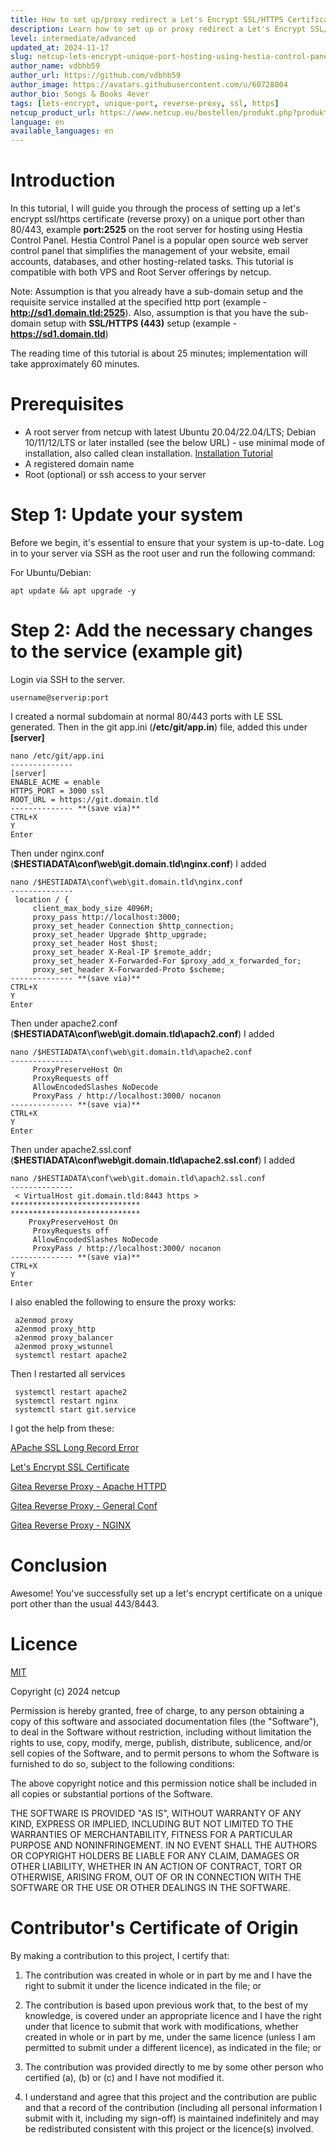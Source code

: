 ```yaml
---
title: How to set up/proxy redirect a Let's Encrypt SSL/HTTPS Certificate for a unique port with Hestia Control Panel on netcup?
description: Learn how to set up or proxy redirect a Let's Encrypt SSL/HTTPS Certificate on unique port (example 2525) with Hestia Control Panel on netcup KVM.
level: intermediate/advanced
updated_at: 2024-11-17
slug: netcup-lets-encrypt-unique-port-hosting-using-hestia-control-panel
author_name: vdbhb59
author_url: https://github.com/vdbhb59
author_image: https://avatars.githubusercontent.com/u/60728004
author_bio: Songs & Books 4ever
tags: [lets-encrypt, unique-port, reverse-proxy, ssl, https]
netcup_product_url: https://www.netcup.eu/bestellen/produkt.php?produkt=3691
language: en
available_languages: en
---
```


# Introduction

In this tutorial, I will guide you through the process of setting up a let's encrypt ssl/https certificate (reverse proxy) on a unique port other than 80/443, example **port:2525** on the root server for hosting using Hestia Control Panel. Hestia Control Panel is a popular open source web server control panel that simplifies the management of your website, email accounts, databases, and other hosting-related tasks. This tutorial is compatible with both VPS and Root Server offerings by netcup.

Note: Assumption is that you already have a sub-domain setup and the requisite service installed at the specified http port (example - **http://sd1.domain.tld:2525**).
Also, assumption is that you have the sub-domain setup with **SSL/HTTPS (443)** setup (example - **https://sd1.domain.tld**)

The reading time of this tutorial is about 25 minutes; implementation will take approximately 60 minutes.

# Prerequisites

- A root server from netcup with latest Ubuntu 20.04/22.04/LTS; Debian 10/11/12/LTS or later installed (see the below URL) - use minimal mode of installation, also called clean installation. [Installation Tutorial](https://github.com/netcup-community/netcup-root-server-hosting-using-hestia-control-panel/01-en.md/)
- A registered domain name
- Root (optional) or ssh access to your server

# Step 1: Update your system

Before we begin, it's essential to ensure that your system is up-to-date. Log in to your server via SSH as the root user and run the following command:

For Ubuntu/Debian:

```
apt update && apt upgrade -y
```

# Step 2: Add the necessary changes to the service (example git)

Login via SSH to the server.

```
username@serverip:port
```

I created a normal subdomain at normal 80/443 ports with LE SSL generated.
Then in the git app.ini (**/etc/git/app.in**) file, added this under **[server]**

```
nano /etc/git/app.ini
--------------
[server]
ENABLE_ACME = enable
HTTPS_PORT = 3000 ssl
ROOT_URL = https://git.domain.tld
-------------- **(save via)**
CTRL+X
Y
Enter
```

Then under nginx.conf (**$HESTIADATA\conf\web\git.domain.tld\nginx.conf**) I added

```
nano /$HESTIADATA\conf\web\git.domain.tld\nginx.conf
--------------
 location / {
     client_max_body_size 4096M;
     proxy_pass http://localhost:3000;
     proxy_set_header Connection $http_connection;
     proxy_set_header Upgrade $http_upgrade;
     proxy_set_header Host $host;
     proxy_set_header X-Real-IP $remote_addr;
     proxy_set_header X-Forwarded-For $proxy_add_x_forwarded_for;
     proxy_set_header X-Forwarded-Proto $scheme;
-------------- **(save via)**
CTRL+X
Y
Enter
```

Then under apache2.conf (**$HESTIADATA\conf\web\git.domain.tld\apach2.conf**) I added

```
nano /$HESTIADATA\conf\web\git.domain.tld\apache2.conf
--------------
     ProxyPreserveHost On
     ProxyRequests off
     AllowEncodedSlashes NoDecode
     ProxyPass / http://localhost:3000/ nocanon
-------------- **(save via)**
CTRL+X
Y
Enter
```

Then under apache2.ssl.conf (**$HESTIADATA\conf\web\git.domain.tld\apache2.ssl.conf**) I added

```
nano /$HESTIADATA\conf\web\git.domain.tld\apach2.ssl.conf
--------------
 < VirtualHost git.domain.tld:8443 https >
*****************************
*****************************
    ProxyPreserveHost On
     ProxyRequests off
     AllowEncodedSlashes NoDecode
     ProxyPass / http://localhost:3000/ nocanon
-------------- **(save via)**
CTRL+X
Y
Enter
```

I also enabled the following to ensure the proxy works:

```
 a2enmod proxy
 a2enmod proxy_http
 a2enmod proxy_balancer
 a2enmod proxy_wstunnel
 systemctl restart apache2
```

Then I restarted all services

```
 systemctl restart apache2
 systemctl restart nginx
 systemctl start git.service
```

I got the help from these:

[APache SSL Long Record Error](https://stackoverflow.com/a/42206383)

[Let's Encrypt SSL Certificate](https://www.reddit.com/r/forgejo/comments/1ar9j72/comment/kqudf1t/)

[Gitea Reverse Proxy - Apache HTTPD](https://docs.gitea.com/administration/reverse-proxies#apache-httpd)

[Gitea Reverse Proxy - General Conf](https://docs.gitea.com/administration/reverse-proxies#general-configuration)

[Gitea Reverse Proxy - NGINX](https://docs.gitea.com/administration/reverse-proxies#nginx)

# Conclusion

Awesome! You've successfully set up a let's encrypt certificate on a unique port other than the usual 443/8443.
# Licence

[MIT](https://github.com/netcup-community/community-tutorials/blob/main/LICENSE)

Copyright (c) 2024 netcup

Permission is hereby granted, free of charge, to any person obtaining a copy of this software and associated documentation files (the "Software"), to deal in the Software without restriction, including without limitation the rights to use, copy, modify, merge, publish, distribute, sublicence, and/or sell copies of the Software, and to permit persons to whom the Software is furnished to do so, subject to the following conditions:

The above copyright notice and this permission notice shall be included in all copies or substantial portions of the Software.

THE SOFTWARE IS PROVIDED "AS IS", WITHOUT WARRANTY OF ANY KIND, EXPRESS OR IMPLIED, INCLUDING BUT NOT LIMITED TO THE WARRANTIES OF MERCHANTABILITY, FITNESS FOR A PARTICULAR PURPOSE AND NONINFRINGEMENT. IN NO EVENT SHALL THE AUTHORS OR COPYRIGHT HOLDERS BE LIABLE FOR ANY CLAIM, DAMAGES OR OTHER LIABILITY, WHETHER IN AN ACTION OF CONTRACT, TORT OR OTHERWISE, ARISING FROM, OUT OF OR IN CONNECTION WITH THE SOFTWARE OR THE USE OR OTHER DEALINGS IN THE SOFTWARE.

# Contributor's Certificate of Origin
By making a contribution to this project, I certify that:

 1) The contribution was created in whole or in part by me and I have the right to submit it under the licence indicated in the file; or

 2) The contribution is based upon previous work that, to the best of my knowledge, is covered under an appropriate licence and I have the right under that licence to submit that work with modifications, whether created in whole or in part by me, under the same licence (unless I am permitted to submit under a different licence), as indicated in the file; or

 3) The contribution was provided directly to me by some other person who certified (a), (b) or (c) and I have not modified it.

 4) I understand and agree that this project and the contribution are public and that a record of the contribution (including all personal information I submit with it, including my sign-off) is maintained indefinitely and may be redistributed consistent with this project or the licence(s) involved.
